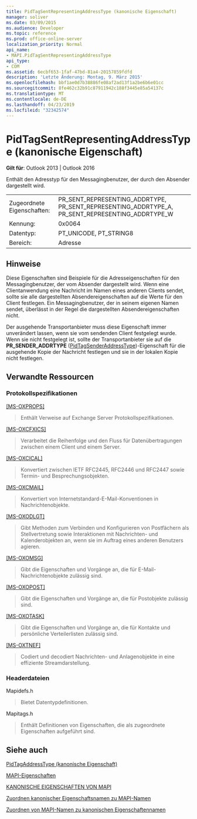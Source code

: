```yaml
---
title: PidTagSentRepresentingAddressType (kanonische Eigenschaft)
manager: soliver
ms.date: 03/09/2015
ms.audience: Developer
ms.topic: reference
ms.prod: office-online-server
localization_priority: Normal
api_name:
- MAPI.PidTagSentRepresentingAddressType
api_type:
- COM
ms.assetid: 6ecbf653-1faf-47bd-81a4-20157859fdfd
description: 'Letzte Änderung: Montag, 9. März 2015'
ms.openlocfilehash: bbf1ae0d7b38886fe08af2ad13f1a2be6b6e01cc
ms.sourcegitcommit: 8fe462c32b91c87911942c188f3445e85a54137c
ms.translationtype: MT
ms.contentlocale: de-DE
ms.lasthandoff: 04/23/2019
ms.locfileid: "32342574"
---
```

# <a name="pidtagsentrepresentingaddresstype-canonical-property"></a>PidTagSentRepresentingAddressType (kanonische Eigenschaft)

  
  
**Gilt für**: Outlook 2013 | Outlook 2016 
  
Enthält den Adresstyp für den Messagingbenutzer, der durch den Absender dargestellt wird.
  
|||
|:-----|:-----|
|Zugeordnete Eigenschaften:  <br/> |PR_SENT_REPRESENTING_ADDRTYPE, PR_SENT_REPRESENTING_ADDRTYPE_A, PR_SENT_REPRESENTING_ADDRTYPE_W  <br/> |
|Kennung:  <br/> |0x0064  <br/> |
|Datentyp:  <br/> |PT_UNICODE, PT_STRING8  <br/> |
|Bereich:  <br/> |Adresse  <br/> |
   
## <a name="remarks"></a>Hinweise

Diese Eigenschaften sind Beispiele für die Adresseigenschaften für den Messagingbenutzer, der vom Absender dargestellt wird. Wenn eine Clientanwendung eine Nachricht im Namen eines anderen Clients sendet, sollte sie alle dargestellten Absendereigenschaften auf die Werte für den Client festlegen. Ein Messagingbenutzer, der in seinem eigenen Namen sendet, überlässt in der Regel die dargestellten Absendereigenschaften nicht.
  
Der ausgehende Transportanbieter muss diese Eigenschaft immer unverändert lassen, wenn sie vom sendenden Client festgelegt wurde. Wenn sie nicht festgelegt ist, sollte der Transportanbieter sie auf die **PR_SENDER_ADDRTYPE** ([PidTagSenderAddressType](pidtagsenderaddresstype-canonical-property.md))-Eigenschaft für die ausgehende Kopie der Nachricht festlegen und sie in der lokalen Kopie nicht festlegen.
  
## <a name="related-resources"></a>Verwandte Ressourcen

### <a name="protocol-specifications"></a>Protokollspezifikationen

[[MS-OXPROPS]](https://msdn.microsoft.com/library/f6ab1613-aefe-447d-a49c-18217230b148%28Office.15%29.aspx)
  
> Enthält Verweise auf Exchange Server Protokollspezifikationen.
    
[[MS-OXCFXICS]](https://msdn.microsoft.com/library/b9752f3d-d50d-44b8-9e6b-608a117c8532%28Office.15%29.aspx)
  
> Verarbeitet die Reihenfolge und den Fluss für Datenübertragungen zwischen einem Client und einem Server.
    
[[MS-OXCICAL]](https://msdn.microsoft.com/library/a685a040-5b69-4c84-b084-795113fb4012%28Office.15%29.aspx)
  
> Konvertiert zwischen IETF RFC2445, RFC2446 und RFC2447 sowie Termin- und Besprechungsobjekten.
    
[[MS-OXCMAIL]](https://msdn.microsoft.com/library/b60d48db-183f-4bf5-a908-f584e62cb2d4%28Office.15%29.aspx)
  
> Konvertiert von Internetstandard-E-Mail-Konventionen in Nachrichtenobjekte.
    
[[MS-OXODLGT]](https://msdn.microsoft.com/library/01a89b11-9c43-4c40-b147-8f6a1ef5a44f%28Office.15%29.aspx)
  
> Gibt Methoden zum Verbinden und Konfigurieren von Postfächern als Stellvertretung sowie Interaktionen mit Nachrichten- und Kalenderobjekten an, wenn sie im Auftrag eines anderen Benutzers agieren.
    
[[MS-OXOMSG]](https://msdn.microsoft.com/library/daa9120f-f325-4afb-a738-28f91049ab3c%28Office.15%29.aspx)
  
> Gibt die Eigenschaften und Vorgänge an, die für E-Mail-Nachrichtenobjekte zulässig sind.
    
[[MS-OXOPOST]](https://msdn.microsoft.com/library/9b18fdab-aacd-4d73-9534-be9b6ba2f115%28Office.15%29.aspx)
  
> Gibt die Eigenschaften und Vorgänge an, die für Postobjekte zulässig sind.
    
[[MS-OXOTASK]](https://msdn.microsoft.com/library/55600ec0-6195-4730-8436-59c7931ef27e%28Office.15%29.aspx)
  
> Gibt die Eigenschaften und Vorgänge an, die für Kontakte und persönliche Verteilerlisten zulässig sind.
    
[[MS-OXTNEF]](https://msdn.microsoft.com/library/1f0544d7-30b7-4194-b58f-adc82f3763bb%28Office.15%29.aspx)
  
> Codiert und decodiert Nachrichten- und Anlagenobjekte in eine effiziente Streamdarstellung.
    
### <a name="header-files"></a>Headerdateien

Mapidefs.h
  
> Bietet Datentypdefinitionen.
    
Mapitags.h
  
> Enthält Definitionen von Eigenschaften, die als zugeordnete Eigenschaften aufgeführt sind.
    
## <a name="see-also"></a>Siehe auch



[PidTagAddressType (kanonische Eigenschaft)](pidtagaddresstype-canonical-property.md)


[MAPI-Eigenschaften](mapi-properties.md)
  
[KANONISCHE EIGENSCHAFTEN VON MAPI](mapi-canonical-properties.md)
  
[Zuordnen kanonischer Eigenschaftsnamen zu MAPI-Namen](mapping-canonical-property-names-to-mapi-names.md)
  
[Zuordnen von MAPI-Namen zu kanonischen Eigenschaftennamen](mapping-mapi-names-to-canonical-property-names.md)

